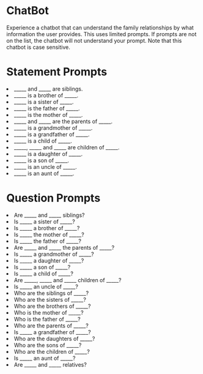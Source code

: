 # ChatBot
Experience a chatbot that can understand the family relationships by what information the user provides. This uses limited prompts. If prompts are not on the list, the chatbot will not understand your prompt. Note that this chatbot is case sensitive.

# Statement Prompts
<li> _____ and _____ are siblings.
<li> _____ is a brother of _____.
<li> _____ is a sister of _____.
<li> _____ is the father of _____.
<li> _____ is the mother of _____.
<li> _____ and _____ are the parents of _____.
<li> _____ is a grandmother of _____.
<li> _____ is a grandfather of _____.
<li> _____ is a child of _____.
<li> _____, _____ and _____ are children of _____.
<li> _____ is a daughter of _____.
<li> _____ is a son of _____.
<li> _____ is an uncle of _____.
<li> _____ is an aunt of _____.

# Question Prompts
<li> Are _____ and _____ siblings?
<li> Is _____ a sister of _____?
<li> Is _____ a brother of _____?
<li> Is _____ the mother of _____?
<li> Is _____ the father of _____?
<li> Are _____ and _____ the parents of _____?
<li> Is _____ a grandmother of _____?
<li> Is _____ a daughter of _____?
<li> Is _____ a son of _____?
<li> Is _____ a child of _____?
<li> Are _____, _____ and _____ children of _____?
<li> Is _____ an uncle of _____?
<li> Who are the siblings of _____?
<li> Who are the sisters of _____?
<li> Who are the brothers of _____?
<li> Who is the mother of _____?
<li> Who is the father of _____?
<li> Who are the parents of _____?
<li> Is _____ a grandfather of _____?
<li> Who are the daughters of _____?
<li> Who are the sons of _____?
<li> Who are the children of _____?
<li> Is _____ an aunt of _____?
<li> Are _____ and _____ relatives?
